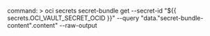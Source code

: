 command: >
      oci secrets secret-bundle get --secret-id "${{ secrets.OCI_VAULT_SECRET_OCID }}" --query "data.\"secret-bundle-content\".content" --raw-output
